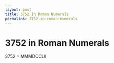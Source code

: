 ```yaml
---
layout: post
title: 3752 in Roman Numerals
permalink: 3752-in-roman-numerals
---
```


# 3752 in Roman Numerals

3752 = MMMDCCLII
